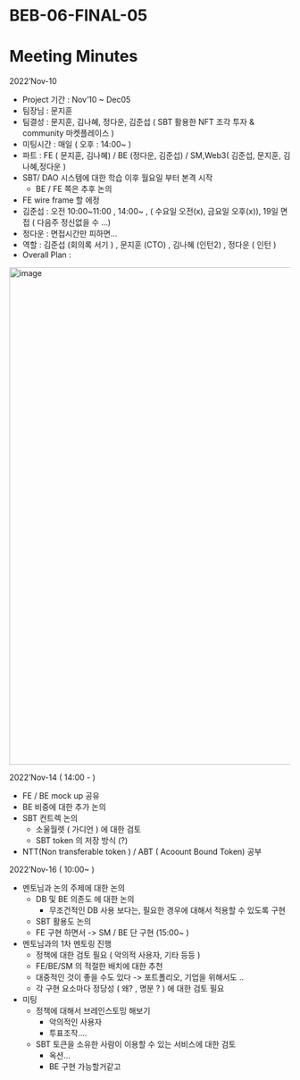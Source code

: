 # BEB-06-FINAL-05
# Meeting Minutes

2022’Nov-10
* Project 기간 : Nov’10 ~ Dec05
* 팀장님 : 문지훈 
* 팀결성 :  문지훈, 김나혜, 정다운, 김준섭 ( SBT 활용한 NFT 조각 투자 &  community 마켓플레이스 )
* 미팅시간 : 매일 ( 오후 : 14:00~ )
* 파트 : FE ( 문지훈, 김나혜) / BE (정다운, 김준섭) / SM,Web3( 김준섭, 문지훈, 김나혜,정다운 )
* SBT/ DAO 시스템에 대한 학습 이후 월요일 부터 본격 시작
    * BE / FE 쪽은 추후 논의
* FE wire frame 할 에정 
* 김준섭 : 오전 10:00~11:00 , 14:00~ , ( 수요일 오전(x), 금요일 오후(x)), 19일 면접 ( 다음주 정신없을 수 …)
* 정다운 : 면접시간만 피하면… 
* 역할 : 김준섭 (회의록 서기 ) , 문지훈 (CTO) , 김나혜 (인턴2) , 정다운 ( 인턴 )
* Overall Plan : 
<img width="891" alt="image" src="https://user-images.githubusercontent.com/81156500/201584006-b20030bc-b1f8-4326-9c9d-9afbd334b72a.png">


2022’Nov-14 ( 14:00 - )
* FE / BE mock up 공유
* BE 비중에 대한 추가 논의
* SBT 컨트렉 논의
    * 소울월렛 ( 가디언 ) 에 대한 검토
    * SBT token 의 저장 방식 (?)
* NTT(Non transferable token ) / ABT ( Acoount Bound Token)  공부 

2022’Nov-16 
( 10:00~ ) 
* 멘토님과 논의 주제에 대한 논의
    * DB 및 BE 의존도 에 대한 논의
        * 무조건적인 DB 사용 보다는, 필요한 경우에 대해서 적용할 수 있도록 구현
    * SBT 활용도 논의 
    * FE 구현 하면서 -> SM / BE 단 구현 
(15:00~ )
* 멘토님과의 1차 멘토링 진행
    * 정책에 대한 검토 필요 ( 악의적 사용자, 기타 등등 )
    * FE/BE/SM 의 적절한 배치에 대한 추천
    * 대중적인 것이 좋을 수도 있다 -> 포트폴리오, 기업을 위해서도 ..
    * 각 구현 요소마다 정당성 ( 왜? , 명분 ? ) 에 대한 검토 필요
* 미팅
    * 정책에 대해서 브레인스토밍 해보기 
        * 악의적인 사용자
        * 투표조작…. 
    * SBT 토큰을 소유한 사람이 이용할 수 있는 서비스에 대한 검토
        * 옥션…
        * BE 구현 가능할거같고 
